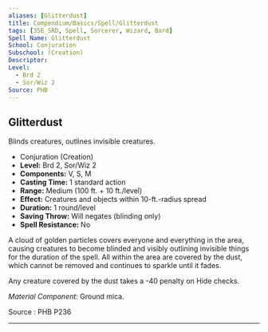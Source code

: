 ```yaml
---
aliases: [Glitterdust]
title: Compendium/Basics/Spell/Glitterdust
tags: [35E_SRD, Spell, Sorcerer, Wizard, Bard]
Spell Name: Glitterdust
School: Conjuration
Subschool: (Creation)
Descriptor: 
Level:
  - Brd 2
  - Sor/Wiz 2
Source: PHB
---
```



## Glitterdust

Blinds creatures, outlines invisible creatures.

*   Conjuration (Creation)
*   **Level:** Brd 2, Sor/Wiz 2
*   **Components:** V, S, M
*   **Casting Time:** 1 standard action
*   **Range:** Medium (100 ft. + 10 ft./level)
*   **Effect:** Creatures and objects within 10-ft.-radius spread
*   **Duration:** 1 round/level
*   **Saving Throw:** Will negates (blinding only)
*   **Spell Resistance:** No

<p>A cloud of golden particles covers everyone and everything in the area, causing creatures to become blinded and visibly outlining invisible things for the duration of the spell. All within the area are covered by the dust, which cannot be removed and continues to sparkle until it fades.</p><p>Any creature covered by the dust takes a -40 penalty on Hide checks.</p><p><i>Material Component:</i> Ground mica.</p>

Source : PHB P236

---
